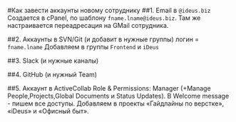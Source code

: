 #Как завести аккаунты новому сотруднику
##1. Email в `@ideus.biz`
Создается в cPanel, по шаблону `fname.lname@ideus.biz`.
Там же настраивается переадресация на GMail сотрудника.

##2. Аккаунты в SVN/Git (и добавит в нужные группы)
логин = `fname.lname`
Добавляем в группы `Frontend` и `iDeus`

##3. Slack (и нужные каналы)

##4. GitHub (и нужный Team)

##5. Аккаунт в ActiveCollab
Role & Permissions: Manager (+Manage People,Projects,Global Documents и Status Updates).
В Welcome message - пишем все доступы.
Добавляем в проекты «Гайдлайны по верстке», «iDeus» и «Офисный быт».
